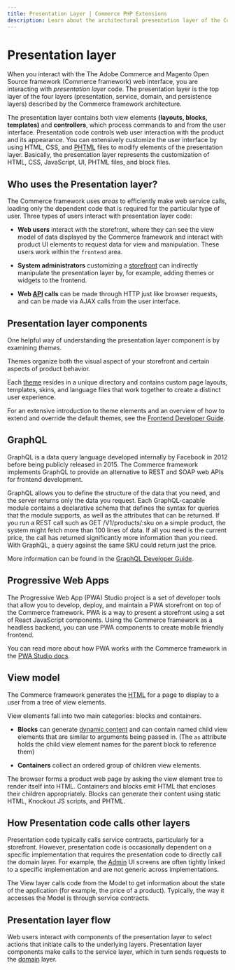 ```yaml
---
title: Presentation Layer | Commerce PHP Extensions
description: Learn about the architectural presentation layer of the Commerce framework.
---
```


# Presentation layer

When you interact with the The Adobe Commerce and Magento Open Source framework (Commerce framework) web interface, you are interacting with *presentation layer* code. The presentation layer is the top layer of the four layers (presentation, service, domain, and persistence layers) described by the Commerce framework architecture.

The presentation layer contains both view elements **(layouts, blocks, templates)** and **controllers**, which process commands to and from the user interface. Presentation code controls web user interaction with the product and its appearance. You can extensively customize the user interface by using HTML, CSS, and [PHTML](https://glossary.magento.com/phtml) files to modify elements of the presentation layer. Basically, the presentation layer represents the customization of HTML, CSS, JavaScript, UI, PHTML files, and block files.

## Who uses the Presentation layer?

The Commerce framework uses *areas* to efficiently make web service calls, loading only the dependent code that is required for the particular type of user. Three types of users interact with presentation layer code:

*  **Web users** interact with the storefront, where they can see the view model of data displayed by the Commerce framework and interact with product UI elements to request data for view and manipulation. These users work within the `frontend` area.

*  **System administrators** customizing a [storefront](https://glossary.magento.com/storefront) can indirectly manipulate the presentation layer by, for example, adding themes or widgets to the frontend.

*  **Web [API](https://glossary.magento.com/api) calls** can be made through HTTP just like browser requests, and can be made via AJAX calls from the user interface.

## Presentation layer components

One helpful way of understanding the presentation layer component is by examining *themes*.

Themes organize both the visual aspect of your storefront and certain aspects of product behavior.

Each [theme](https://glossary.magento.com/theme) resides in a unique directory and contains custom page layouts, templates, skins, and language files that work together to create a distinct user experience.

For an extensive introduction to theme elements and an overview of how to extend and override the default themes, see the [Frontend Developer Guide](https://developer.adobe.com/commerce/frontend-core/guide/).

## GraphQL

GraphQL is a data query language developed internally by Facebook in 2012 before being publicly released in 2015. The Commerce framework implements GraphQL to provide an alternative to REST and SOAP web APIs for frontend development.

GraphQL allows you to define the structure of the data that you need, and the server returns only the data you request. Each GraphQL-capable module contains a declarative schema that defines the syntax for queries that the module supports, as well as the attributes that can be returned. If you run a REST call such as GET /V1/products/:sku on a simple product, the system might fetch more than 100 lines of data. If all you need is the current price, the call has returned significantly more information than you need. With GraphQL, a query against the same SKU could return just the price.

More information can be found in the [GraphQL Developer Guide](https://devdocs.magento.com/guides/v2.4/graphql/).

## Progressive Web Apps

The Progressive Web App (PWA) Studio project is a set of developer tools that allow you to develop, deploy, and maintain a PWA storefront on top of the Commerce framework.
PWA is a way to present a storefront using a set of React JavaScript components.
Using the Commerce framework as a headless backend, you can use PWA components to create mobile friendly frontend.

You can read more about how PWA works with the Commerce framework in the [PWA Studio docs](https://developer.adobe.com/commerce/pwa-studio/).

## View model

The Commerce framework generates the [HTML](https://glossary.magento.com/html) for a page to display to a user from a tree of view elements.

View elements fall into two main categories: blocks and containers.

*  **Blocks** can generate [dynamic content](https://glossary.magento.com/dynamic-content) and can contain named child view elements that are similar to arguments being passed in. (The `as` attribute holds the child view element names for the parent block to reference them)

*  **Containers** collect an ordered group of children view elements.

The browser forms a product web page by asking the view element tree to render itself into HTML.
Containers and blocks emit HTML that encloses their children appropriately.
Blocks can generate their content using static HTML, Knockout JS scripts, and PHTML.

## How Presentation code calls other layers

Presentation code typically calls service contracts, particularly for a storefront.
However, presentation code is occasionally dependent on a specific implementation that requires the presentation code to directly call the domain layer.
For example, the [Admin](https://glossary.magento.com/admin) UI screens are often tightly linked to a specific implementation and are not generic across implementations.

The View layer calls code from the Model to get information about the state of the application (for example, the price of a product). Typically, the way it accesses the Model is through service contracts.

## Presentation layer flow

Web users interact with components of the presentation layer to select actions that initiate calls to the underlying layers.
Presentation layer components make calls to the service layer, which in turn sends requests to the [domain](https://glossary.magento.com/domain) layer.
